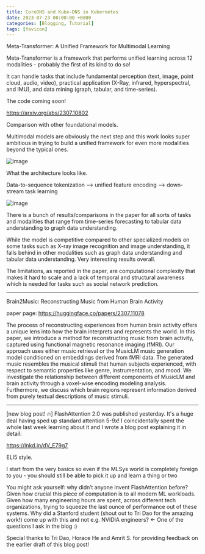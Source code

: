 ```yaml
---
title: CoreDNS and Kube-DNS in Kubernetes
date: 2023-07-23 00:00:00 +0800
categories: [Blogging, Tutorial]
tags: [favicon]
---
```


Meta-Transformer: A Unified Framework for Multimodal Learning

Meta-Transformer is a framework that performs unified learning across 12 modalities - probably the first of its kind to do so!

It can handle tasks that include fundamental perception (text, image, point cloud, audio, video), practical application (X-Ray, infrared, hyperspectral, and IMU), and data mining (graph, tabular, and time-series).

The code coming soon!

https://arxiv.org/abs/2307.10802

Comparison with other foundational models. 

Multimodal models are obviously the next step and this work looks super ambitious in trying to build a unified framework for even more modalities beyond the typical ones.


![image](https://pbs.twimg.com/media/F1hete3XwAIj5Ea?format=jpg&name=small)

What the architecture looks like.

Data-to-sequence tokenization --> unified feature encoding --> down-stream task learning

![image](https://pbs.twimg.com/media/F1hfOkDWIAAYkoC?format=jpg&name=small)

There is a bunch of results/comparisons in the paper for all sorts of tasks and modalities that range from time-series forecasting to tabular data understanding to graph data understanding. 

While the model is competitive compared to other specialized models on some tasks such as X-ray image recognition and image understanding, it falls behind in other modalities such as graph data understanding and tabular data understanding. Very interesting results overall. 

The limitations, as reported in the paper, are computational complexity that makes it hard to scale and a lack of temporal and structural awareness which is needed for tasks such as social network prediction.


--- 

Brain2Music: Reconstructing Music from Human Brain Activity

paper page: https://huggingface.co/papers/2307.11078


The process of reconstructing experiences from human brain activity offers a unique lens into how the brain interprets and represents the world. In this paper, we introduce a method for reconstructing music from brain activity, captured using functional magnetic resonance imaging (fMRI). Our approach uses either music retrieval or the MusicLM music generation model conditioned on embeddings derived from fMRI data. The generated music resembles the musical stimuli that human subjects experienced, with respect to semantic properties like genre, instrumentation, and mood. We investigate the relationship between different components of MusicLM and brain activity through a voxel-wise encoding modeling analysis. Furthermore, we discuss which brain regions represent information derived from purely textual descriptions of music stimuli.

---

[new blog post! 🔥] FlashAttention 2.0 was published yesterday. It's a huge deal having sped up standard attention 5-9x! I coincidentally spent the whole last week learning about it and I wrote a blog post explaining it in detail:

https://lnkd.in/dV_E79g7

ELI5 style.

I start from the very basics so even if the MLSys world is completely foreign to you - you should still be able to pick it up and learn a thing or two 

You might ask yourself: why didn’t anyone invent FlashAttention before? Given how crucial this piece of computation is to all modern ML workloads. Given how many engineering hours are spent, across different tech organizations, trying to squeeze the last ounce of performance out of these systems. Why did a Stanford student (shout out to Tri Dao for the amazing work!) come up with this and not e.g. NVIDIA engineers? <- One of the questions I ask in the blog :)

Special thanks to Tri Dao, Horace He and Amrit S. for providing feedback on the earlier draft of this blog post!